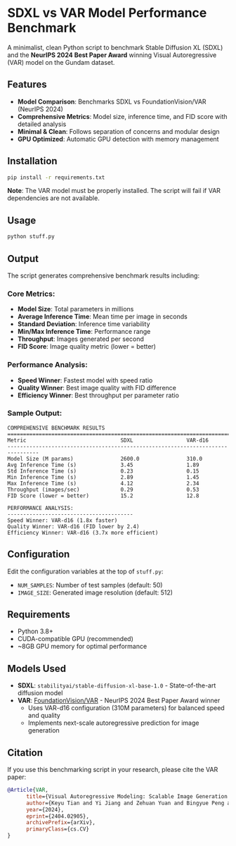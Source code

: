 # SDXL vs VAR Model Performance Benchmark

A minimalist, clean Python script to benchmark Stable Diffusion XL (SDXL) and the **NeurIPS 2024 Best Paper Award** winning Visual Autoregressive (VAR) model on the Gundam dataset.

## Features

- **Model Comparison**: Benchmarks SDXL vs FoundationVision/VAR (NeurIPS 2024)
- **Comprehensive Metrics**: Model size, inference time, and FID score with detailed analysis
- **Minimal & Clean**: Follows separation of concerns and modular design
- **GPU Optimized**: Automatic GPU detection with memory management

## Installation

```bash
pip install -r requirements.txt
```

**Note**: The VAR model must be properly installed. The script will fail if VAR dependencies are not available.

## Usage

```bash
python stuff.py
```

## Output

The script generates comprehensive benchmark results including:

### Core Metrics:
- **Model Size**: Total parameters in millions
- **Average Inference Time**: Mean time per image in seconds
- **Standard Deviation**: Inference time variability
- **Min/Max Inference Time**: Performance range
- **Throughput**: Images generated per second
- **FID Score**: Image quality metric (lower = better)

### Performance Analysis:
- **Speed Winner**: Fastest model with speed ratio
- **Quality Winner**: Best image quality with FID difference
- **Efficiency Winner**: Best throughput per parameter ratio

### Sample Output:
```
COMPREHENSIVE BENCHMARK RESULTS
================================================================================
Metric                              SDXL                 VAR-d16             
--------------------------------------------------------------------------------
Model Size (M params)               2600.0               310.0               
Avg Inference Time (s)              3.45                 1.89                
Std Inference Time (s)              0.23                 0.15                
Min Inference Time (s)              2.89                 1.45                
Max Inference Time (s)              4.12                 2.34                
Throughput (images/sec)             0.29                 0.53                
FID Score (lower = better)          15.2                 12.8                

PERFORMANCE ANALYSIS:
----------------------------------------
Speed Winner: VAR-d16 (1.8x faster)
Quality Winner: VAR-d16 (FID lower by 2.4)
Efficiency Winner: VAR-d16 (3.7x more efficient)
```


## Configuration

Edit the configuration variables at the top of `stuff.py`:
- `NUM_SAMPLES`: Number of test samples (default: 50)
- `IMAGE_SIZE`: Generated image resolution (default: 512)

## Requirements

- Python 3.8+
- CUDA-compatible GPU (recommended)
- ~8GB GPU memory for optimal performance

## Models Used

- **SDXL**: `stabilityai/stable-diffusion-xl-base-1.0` - State-of-the-art diffusion model
- **VAR**: [FoundationVision/VAR](https://github.com/FoundationVision/VAR) - NeurIPS 2024 Best Paper Award winner
  - Uses VAR-d16 configuration (310M parameters) for balanced speed and quality
  - Implements next-scale autoregressive prediction for image generation

## Citation

If you use this benchmarking script in your research, please cite the VAR paper:

```bibtex
@Article{VAR,
      title={Visual Autoregressive Modeling: Scalable Image Generation via Next-Scale Prediction}, 
      author={Keyu Tian and Yi Jiang and Zehuan Yuan and Bingyue Peng and Liwei Wang},
      year={2024},
      eprint={2404.02905},
      archivePrefix={arXiv},
      primaryClass={cs.CV}
}
```